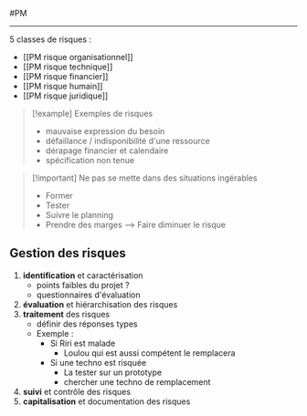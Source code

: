 #PM

----

5 classes de risques :
 - [[PM risque organisationnel]]
 - [[PM risque technique]]
 - [[PM risque financier]]
 - [[PM risque humain]]
 - [[PM risque juridique]]

> [!example] Exemples de risques
>  - mauvaise expression du besoin
>  - défaillance / indisponibilité d'une ressource
>  - dérapage financier et calendaire
>  - spécification non tenue

> [!important] Ne pas se mette dans des situations ingérables
>  - Former
>  - Tester
>  - Suivre le planning
>  - Prendre des marges
>  --> Faire diminuer le risque

## Gestion des risques
 1. **identification** et caractérisation
     - points faibles du projet ?
     - questionnaires d'évaluation
 2. **évaluation** et hiérarchisation des risques
 3. **traitement** des risques
     - définir des réponses types
     - Exemple :
         - Si Riri est malade
             - Loulou qui est aussi compétent le remplacera
         - Si une techno est risquée
             - La tester sur un prototype
             - chercher une techno de remplacement
 1. **suivi** et contrôle des risques
 2. **capitalisation** et documentation des risques

